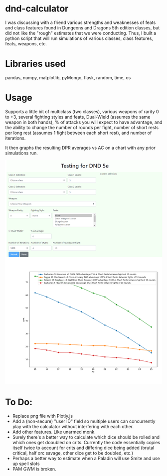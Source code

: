 # dnd-calculator
I was discussing with a friend various strengths and weaknesses of feats and class features found in Dungeons and Dragons 5th edition classes, but did not like the "rough" estimates that we were conducting. Thus, I built a python script that will run simulations of various classes, class features, feats, weapons, etc.

# Libraries used
pandas, numpy, matplotlib, pyMongo, flask, random, time, os

# Usage
Supports a little bit of multiclass (two classes), various weapons of rarity 0 to +3, several fighting styles and feats, Dual-Wield (assumes the same weapon in both hands), % of attacks you will expect to have advantage, and the ability to change the number of rounds per fight, number of short rests per long rest (assumes 1 fight between each short rest), and number of iterations. 

It then graphs the resulting DPR averages vs AC on a chart with any prior simulations run.

![Example page](./readme_figs/example.png)

# To Do:
* Replace png file with Plotly.js
* Add a (non-secure) "user ID" field so multiple users can concurrently play with the calculator without interfering with each other.
* Add other features. Like unarmed monk.
* Surely there's a better way to calculate which dice should be rolled and which ones get dooubled on crits. Currently the code essentially copies itself twice to account for crits and differing dice being added (brutal critical, half orc savage, other dice get to be doubled, etc.)
* Perhaps a better way to estimate when a Paladin will use Smite and use up spell slots
* PAM GWM is broken.
